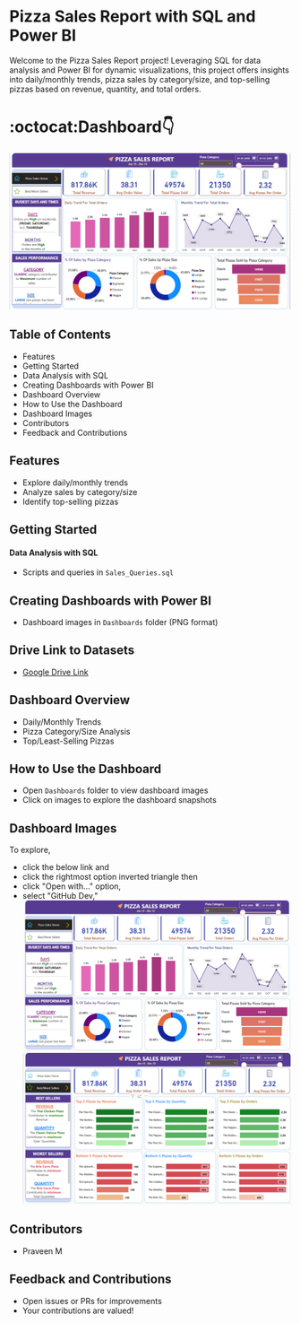 # Pizza Sales Report with SQL and Power BI

Welcome to the Pizza Sales Report project! Leveraging SQL for data analysis and Power BI for dynamic visualizations, this project offers insights into daily/monthly trends, pizza sales by category/size, and top-selling pizzas based on revenue, quantity, and total orders.

# :octocat:Dashboard👇
![Screenshot 2023-12-28 222000](https://github.com/Praveendinesha/Pizza-Sales-Report/blob/main/Screenshot%202023-12-28%20222000.png)


## Table of Contents
- Features
- Getting Started
- Data Analysis with SQL
- Creating Dashboards with Power BI
- Dashboard Overview
- How to Use the Dashboard
- Dashboard Images
- Contributors
- Feedback and Contributions

## Features
- Explore daily/monthly trends
- Analyze sales by category/size
- Identify top-selling pizzas

## Getting Started
#### Data Analysis with SQL
- Scripts and queries in `Sales_Queries.sql`
  
## Creating Dashboards with Power BI
- Dashboard images in `Dashboards` folder (PNG format)

## Drive Link to Datasets
- [Google Drive Link](https://drive.google.com/drive/folders/1q4biuKj2hR4Z1fRzKy0Jhr3ZDkBPlpYY?usp=sharing)

## Dashboard Overview
- Daily/Monthly Trends
- Pizza Category/Size Analysis
- Top/Least-Selling Pizzas

## How to Use the Dashboard
- Open `Dashboards` folder to view dashboard images
- Click on images to explore the dashboard snapshots

## Dashboard Images
To explore, 
- click the below link and
- click the rightmost option inverted triangle then 
- click "Open with..." option, 
- select "GitHub Dev," 
![Home](Dashboards/Pizza_Sales_Home.png)
![Best and Worst Sellers](Dashboards/Best_and_Worst_Sellers.png)

## Contributors
- Praveen M

## Feedback and Contributions
- Open issues or PRs for improvements
- Your contributions are valued!

